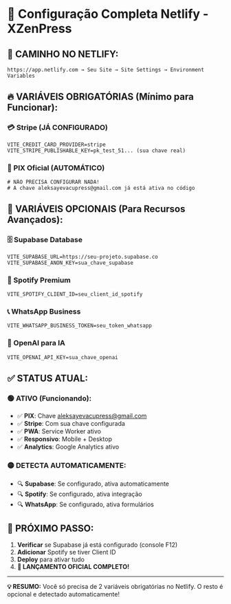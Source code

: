 # 🚀 Configuração Completa Netlify - XZenPress

## 📍 **CAMINHO NO NETLIFY:**
```
https://app.netlify.com → Seu Site → Site Settings → Environment Variables
```

## 🔥 **VARIÁVEIS OBRIGATÓRIAS (Mínimo para Funcionar):**

### **💳 Stripe (JÁ CONFIGURADO)**
```
VITE_CREDIT_CARD_PROVIDER=stripe
VITE_STRIPE_PUBLISHABLE_KEY=pk_test_51... (sua chave real)
```

### **📱 PIX Oficial (AUTOMÁTICO)**
```
# NÃO PRECISA CONFIGURAR NADA!
# A chave aleksayevacupress@gmail.com já está ativa no código
```

## 🎯 **VARIÁVEIS OPCIONAIS (Para Recursos Avançados):**

### **🗄️ Supabase Database**
```
VITE_SUPABASE_URL=https://seu-projeto.supabase.co
VITE_SUPABASE_ANON_KEY=sua_chave_supabase
```

### **🎵 Spotify Premium**
```
VITE_SPOTIFY_CLIENT_ID=seu_client_id_spotify
```

### **📞 WhatsApp Business**
```
VITE_WHATSAPP_BUSINESS_TOKEN=seu_token_whatsapp
```

### **🤖 OpenAI para IA**
```
VITE_OPENAI_API_KEY=sua_chave_openai
```

## ✅ **STATUS ATUAL:**

### **🟢 ATIVO (Funcionando):**
- ✅ **PIX**: Chave aleksayevacupress@gmail.com
- ✅ **Stripe**: Com sua chave configurada
- ✅ **PWA**: Service Worker ativo
- ✅ **Responsivo**: Mobile + Desktop
- ✅ **Analytics**: Google Analytics ativo

### **🟡 DETECTA AUTOMATICAMENTE:**
- 🔍 **Supabase**: Se configurado, ativa automaticamente
- 🔍 **Spotify**: Se configurado, ativa integração
- 🔍 **WhatsApp**: Se configurado, ativa formulários

## 🚀 **PRÓXIMO PASSO:**

1. **Verificar** se Supabase já está configurado (console F12)
2. **Adicionar** Spotify se tiver Client ID
3. **Deploy** para ativar tudo
4. **🎉 LANÇAMENTO OFICIAL COMPLETO!**

---

**💡 RESUMO:** Você só precisa de 2 variáveis obrigatórias no Netlify. O resto é opcional e detectado automaticamente!